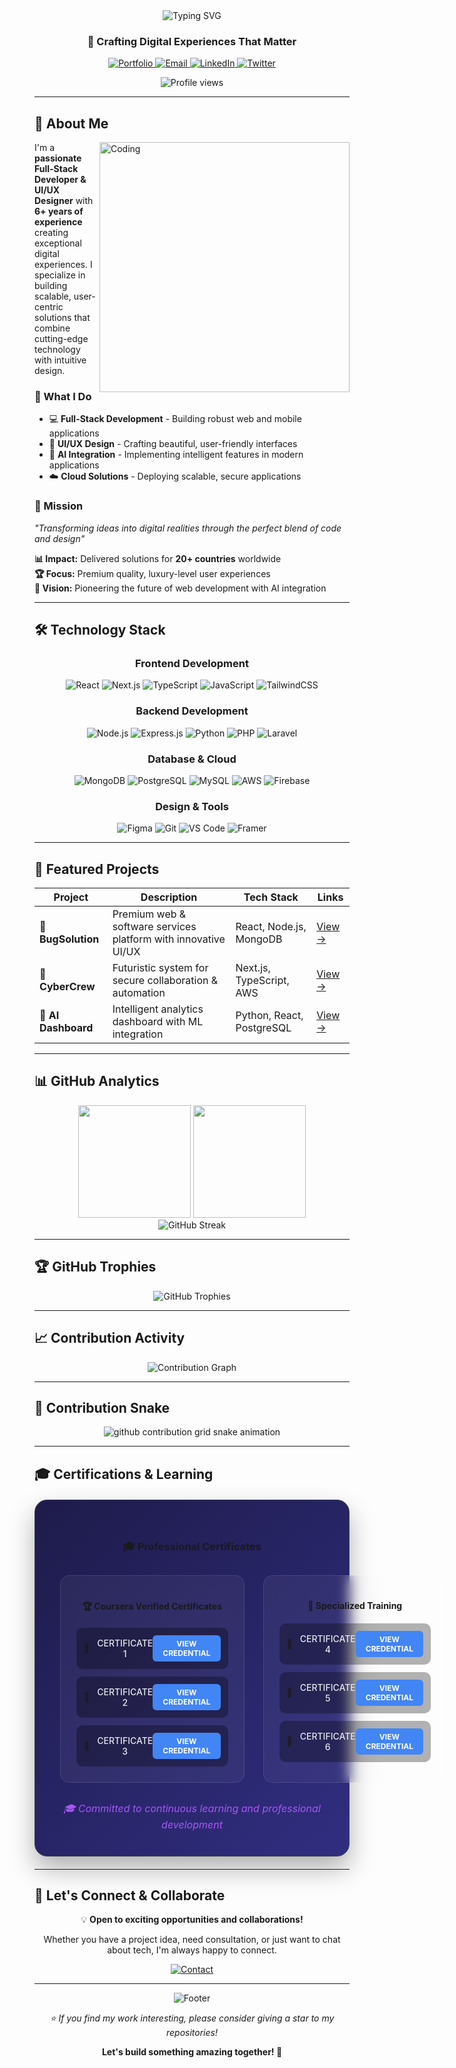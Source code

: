 <!-- Profile Header -->
<div align="center">
  <img src="https://readme-typing-svg.herokuapp.com?font=Fira+Code&size=32&duration=2800&pause=2000&color=A855F7&center=true&vCenter=true&width=940&lines=Hi+there+%F0%9F%91%8B%2C+I'm+Naveed+Alam; Full-Stack+Developer+%7C+UI%2FUX+Designer+%7C+AI+Enthusiast" alt="Typing SVG" />
</div>

<h3 align="center">🚀 Crafting Digital Experiences That Matter</h3>

<p align="center">
  <a href="https://naveedalam.dev" target="_blank">
    <img src="https://img.shields.io/badge/🌐_Portfolio-naveedalam.dev-6366f1?style=for-the-badge&logoColor=white" alt="Portfolio" />
  </a>
  <a href="mailto:contact@naveedalam.dev">
    <img src="https://img.shields.io/badge/📧_Email-contact@naveedalam.dev-ef4444?style=for-the-badge&logoColor=white" alt="Email" />
  </a>
  <a href="https://linkedin.com/in/naveedalam-dev" target="_blank">
    <img src="https://img.shields.io/badge/💼_LinkedIn-0077B5?style=for-the-badge&logo=linkedin&logoColor=white" alt="LinkedIn" />
  </a>
  <a href="https://x.com/naveedalam_dev" target="_blank">
    <img src="https://img.shields.io/badge/🐦_Twitter-1DA1F2?style=for-the-badge&logo=twitter&logoColor=white" alt="Twitter" />
  </a>
</p>

<div align="center">
  <img src="https://komarev.com/ghpvc/?username=naveedalam-dev&label=Profile%20Views&color=6366f1&style=for-the-badge" alt="Profile views"/>
</div>

---

## 🎯 About Me

<img align="right" alt="Coding" width="400" src="https://images.pexels.com/photos/574071/pexels-photo-574071.jpeg?auto=compress&cs=tinysrgb&w=800">

I'm a **passionate Full-Stack Developer & UI/UX Designer** with **6+ years of experience** creating exceptional digital experiences. I specialize in building scalable, user-centric solutions that combine cutting-edge technology with intuitive design.

### 🌟 What I Do
- 💻 **Full-Stack Development** - Building robust web and mobile applications
- 🎨 **UI/UX Design** - Crafting beautiful, user-friendly interfaces
- 🤖 **AI Integration** - Implementing intelligent features in modern applications
- ☁️ **Cloud Solutions** - Deploying scalable, secure applications

### 🎯 Mission
*"Transforming ideas into digital realities through the perfect blend of code and design"*

**📊 Impact:** Delivered solutions for **20+ countries** worldwide  
**🏆 Focus:** Premium quality, luxury-level user experiences  
**🔮 Vision:** Pioneering the future of web development with AI integration

---

## 🛠️ Technology Stack

<div align="center">

### Frontend Development
![React](https://img.shields.io/badge/React-20232A?style=for-the-badge&logo=react&logoColor=61DAFB)
![Next.js](https://img.shields.io/badge/Next.js-000000?style=for-the-badge&logo=next.js&logoColor=white)
![TypeScript](https://img.shields.io/badge/TypeScript-007ACC?style=for-the-badge&logo=typescript&logoColor=white)
![JavaScript](https://img.shields.io/badge/JavaScript-F7DF1E?style=for-the-badge&logo=javascript&logoColor=black)
![TailwindCSS](https://img.shields.io/badge/Tailwind_CSS-38B2AC?style=for-the-badge&logo=tailwind-css&logoColor=white)

### Backend Development
![Node.js](https://img.shields.io/badge/Node.js-43853D?style=for-the-badge&logo=node.js&logoColor=white)
![Express.js](https://img.shields.io/badge/Express.js-404D59?style=for-the-badge)
![Python](https://img.shields.io/badge/Python-3776AB?style=for-the-badge&logo=python&logoColor=white)
![PHP](https://img.shields.io/badge/PHP-777BB4?style=for-the-badge&logo=php&logoColor=white)
![Laravel](https://img.shields.io/badge/Laravel-FF2D20?style=for-the-badge&logo=laravel&logoColor=white)

### Database & Cloud
![MongoDB](https://img.shields.io/badge/MongoDB-4EA94B?style=for-the-badge&logo=mongodb&logoColor=white)
![PostgreSQL](https://img.shields.io/badge/PostgreSQL-316192?style=for-the-badge&logo=postgresql&logoColor=white)
![MySQL](https://img.shields.io/badge/MySQL-00000F?style=for-the-badge&logo=mysql&logoColor=white)
![AWS](https://img.shields.io/badge/Amazon_AWS-232F3E?style=for-the-badge&logo=amazon-aws&logoColor=white)
![Firebase](https://img.shields.io/badge/Firebase-039BE5?style=for-the-badge&logo=Firebase&logoColor=white)

### Design & Tools
![Figma](https://img.shields.io/badge/Figma-F24E1E?style=for-the-badge&logo=figma&logoColor=white)
![Git](https://img.shields.io/badge/Git-F05032?style=for-the-badge&logo=git&logoColor=white)
![VS Code](https://img.shields.io/badge/VS_Code-0078D4?style=for-the-badge&logo=visual%20studio%20code&logoColor=white)
![Framer](https://img.shields.io/badge/Framer-black?style=for-the-badge&logo=framer&logoColor=blue)

</div>

---

## 🚀 Featured Projects

<div align="center">

| Project | Description | Tech Stack | Links |
|---------|-------------|------------|-------|
| **🔹 BugSolution** | Premium web & software services platform with innovative UI/UX | React, Node.js, MongoDB | [View →](https://github.com/naveedalam-dev) |
| **🔹 CyberCrew** | Futuristic system for secure collaboration & automation | Next.js, TypeScript, AWS | [View →](#) |
| **🔹 AI Dashboard** | Intelligent analytics dashboard with ML integration | Python, React, PostgreSQL | [View →](#) |

</div>

---

## 📊 GitHub Analytics

<div align="center">
  <img height="180em" src="https://github-readme-stats.vercel.app/api?username=naveedalam-dev&show_icons=true&theme=tokyonight&include_all_commits=true&count_private=true"/>
  <img height="180em" src="https://github-readme-stats.vercel.app/api/top-langs/?username=naveedalam-dev&layout=compact&langs_count=8&theme=tokyonight"/>
</div>

<div align="center">
  <img src="https://github-readme-streak-stats.herokuapp.com/?user=naveedalam-dev&theme=tokyonight" alt="GitHub Streak" />
</div>

---

## 🏆 GitHub Trophies

<div align="center">
  <img src="https://github-profile-trophy.vercel.app/?username=naveedalam-dev&theme=tokyonight&no-frame=false&no-bg=false&margin-w=4" alt="GitHub Trophies" />
</div>

---

## 📈 Contribution Activity

<div align="center">
  <img src="https://github-readme-activity-graph.vercel.app/graph?username=naveedalam-dev&theme=tokyo-night&bg_color=1a1b27&color=a855f7&line=6366f1&point=ffffff&area=true&hide_border=true" alt="Contribution Graph" />
</div>

---

## 🐍 Contribution Snake

<div align="center">
  <picture>
    <source media="(prefers-color-scheme: dark)" srcset="https://raw.githubusercontent.com/naveedalam-dev/naveedalam-dev/output/github-contribution-grid-snake-dark.svg">
    <source media="(prefers-color-scheme: light)" srcset="https://raw.githubusercontent.com/naveedalam-dev/naveedalam-dev/output/github-contribution-grid-snake.svg">
    <img alt="github contribution grid snake animation" src="https://raw.githubusercontent.com/naveedalam-dev/naveedalam-dev/output/github-contribution-grid-snake.svg">
  </picture>
</div>

---

## 🎓 Certifications & Learning

<div align="center">

<div style="background: linear-gradient(135deg, #1e1b4b 0%, #312e81 100%); border-radius: 20px; padding: 40px; margin: 20px 0; box-shadow: 0 20px 40px rgba(0,0,0,0.3); border: 1px solid #374151;">

### 🎓 Professional Certificates

<div style="display: grid; grid-template-columns: 1fr 1fr; gap: 30px; margin-top: 30px;">

<!-- Left Card: Coursera Verified Certificates -->
<div style="background: rgba(255,255,255,0.05); border-radius: 15px; padding: 25px; border: 1px solid rgba(255,255,255,0.1); backdrop-filter: blur(10px);">

**🏆 Coursera Verified Certificates**

<div style="margin-top: 20px; display: flex; flex-direction: column; gap: 12px;">

<div style="display: flex; align-items: center; background: rgba(0,0,0,0.3); border-radius: 10px; padding: 12px; transition: all 0.3s ease;">
  <span style="margin-right: 12px;">📜</span>
  <span style="flex: 1; color: #e5e7eb; font-weight: 500;">CERTIFICATE 1</span>
  <a href="https://coursera.org/share/32640bacc7d58243cfb785b087b7fe2a" target="_blank" style="background: #4285f4; color: white; padding: 6px 16px; border-radius: 6px; text-decoration: none; font-size: 12px; font-weight: bold; transition: all 0.3s ease;">VIEW CREDENTIAL</a>
</div>

<div style="display: flex; align-items: center; background: rgba(0,0,0,0.3); border-radius: 10px; padding: 12px; transition: all 0.3s ease;">
  <span style="margin-right: 12px;">📜</span>
  <span style="flex: 1; color: #e5e7eb; font-weight: 500;">CERTIFICATE 2</span>
  <a href="https://coursera.org/share/51d1b1053f9ceacf07f21867851bbe8e" target="_blank" style="background: #4285f4; color: white; padding: 6px 16px; border-radius: 6px; text-decoration: none; font-size: 12px; font-weight: bold; transition: all 0.3s ease;">VIEW CREDENTIAL</a>
</div>

<div style="display: flex; align-items: center; background: rgba(0,0,0,0.3); border-radius: 10px; padding: 12px; transition: all 0.3s ease;">
  <span style="margin-right: 12px;">📜</span>
  <span style="flex: 1; color: #e5e7eb; font-weight: 500;">CERTIFICATE 3</span>
  <a href="https://coursera.org/share/e1c537c93c0044ede3f72a78a9b131fc" target="_blank" style="background: #4285f4; color: white; padding: 6px 16px; border-radius: 6px; text-decoration: none; font-size: 12px; font-weight: bold; transition: all 0.3s ease;">VIEW CREDENTIAL</a>
</div>

</div>

</div>

<!-- Right Card: Specialized Training -->
<div style="background: rgba(255,255,255,0.05); border-radius: 15px; padding: 25px; border: 1px solid rgba(255,255,255,0.1); backdrop-filter: blur(10px);">

**🎯 Specialized Training**

<div style="margin-top: 20px; display: flex; flex-direction: column; gap: 12px;">

<div style="display: flex; align-items: center; background: rgba(0,0,0,0.3); border-radius: 10px; padding: 12px; transition: all 0.3s ease;">
  <span style="margin-right: 12px;">📜</span>
  <span style="flex: 1; color: #e5e7eb; font-weight: 500;">CERTIFICATE 4</span>
  <a href="https://coursera.org/share/6607e693e7484cbdb888af70fc925d6f" target="_blank" style="background: #4285f4; color: white; padding: 6px 16px; border-radius: 6px; text-decoration: none; font-size: 12px; font-weight: bold; transition: all 0.3s ease;">VIEW CREDENTIAL</a>
</div>

<div style="display: flex; align-items: center; background: rgba(0,0,0,0.3); border-radius: 10px; padding: 12px; transition: all 0.3s ease;">
  <span style="margin-right: 12px;">📜</span>
  <span style="flex: 1; color: #e5e7eb; font-weight: 500;">CERTIFICATE 5</span>
  <a href="https://coursera.org/share/16336c0d68743ad9583a94effd8d41b8" target="_blank" style="background: #4285f4; color: white; padding: 6px 16px; border-radius: 6px; text-decoration: none; font-size: 12px; font-weight: bold; transition: all 0.3s ease;">VIEW CREDENTIAL</a>
</div>

<div style="display: flex; align-items: center; background: rgba(0,0,0,0.3); border-radius: 10px; padding: 12px; transition: all 0.3s ease;">
  <span style="margin-right: 12px;">📜</span>
  <span style="flex: 1; color: #e5e7eb; font-weight: 500;">CERTIFICATE 6</span>
  <a href="https://coursera.org/share/36d55a0031aac4b67bf3b8b03298413b" target="_blank" style="background: #4285f4; color: white; padding: 6px 16px; border-radius: 6px; text-decoration: none; font-size: 12px; font-weight: bold; transition: all 0.3s ease;">VIEW CREDENTIAL</a>
</div>

</div>

</div>

</div>

<div style="margin-top: 30px; text-align: center;">
  <p style="color: #a855f7; font-style: italic; font-size: 16px; margin: 0;">
    🎓 <em>Committed to continuous learning and professional development</em>
  </p>
</div>

</div>

</div>

---

## 🤝 Let's Connect & Collaborate

<div align="center">
  <p>💡 <strong>Open to exciting opportunities and collaborations!</strong></p>
  <p>Whether you have a project idea, need consultation, or just want to chat about tech, I'm always happy to connect.</p>
  
  <a href="mailto:contact@naveedalam.dev">
    <img src="https://img.shields.io/badge/📧_Get_In_Touch-contact@naveedalam.dev-ef4444?style=for-the-badge&logoColor=white" alt="Contact" />
  </a>
</div>

---

<div align="center">
  <img src="https://capsule-render.vercel.app/api?type=waving&color=gradient&height=100&section=footer&text=Thanks%20for%20visiting!&fontSize=16&fontColor=ffffff&animation=twinkling" alt="Footer" />
</div>

<div align="center">
  <p><em>⭐️ If you find my work interesting, please consider giving a star to my repositories!</em></p>
  <p><strong>Let's build something amazing together! 🚀</strong></p>
</div>
